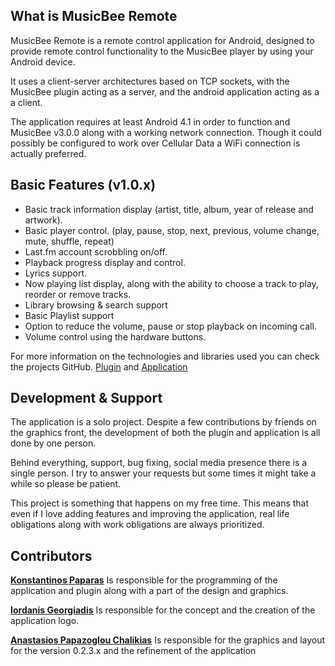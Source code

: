 ## What is MusicBee Remote

MusicBee Remote is a remote control application for Android, designed to provide remote control
functionality to the MusicBee player by using your Android device.

It uses a client-server architectures based on TCP sockets, with the MusicBee plugin acting as a server,
and the android application acting as a a client.

The application requires at least Android 4.1 in order to function and MusicBee v3.0.0 along with a
working network connection. Though it could possibly be configured to work over Cellular Data a WiFi connection
is actually preferred.

## Basic Features (v1.0.x)

* Basic track information display (artist, title, album, year of release and artwork).
* Basic player control. (play, pause, stop, next, previous, volume change, mute, shuffle, repeat)
* Last.fm account scrobbling on/off.
* Playback progress display and control.
* Lyrics support.
* Now playing list display, along with the ability to choose a track to play, reorder or remove tracks.
* Library browsing & search support
* Basic Playlist support
* Option to reduce the volume, pause or stop playback on incoming call.
* Volume control using the hardware buttons.

For more information on the technologies and libraries used you can check the projects GitHub.
[Plugin](https://github.com/kelsos/mbrc-plugin) and [Application](https://github.com/kelsos/mbrc)

## Development & Support

The application is a solo project. Despite a few contributions by friends on the graphics front,
the development of both the plugin and application is all done by one person.

Behind everything, support, bug fixing, social media presence there is a single person.
I try to answer your requests but some times it might take a while so please be patient.

This project is something that happens on my free time. This means that
 even if I love adding features and improving the application, real life obligations
 along with work obligations are always prioritized.



## Contributors

**[Konstantinos Paparas](http://gr.linkedin.com/in/kelsos)** Is responsible for the programming of the application and plugin along with a part of the design and graphics.

**[Iordanis Georgiadis](http://gr.linkedin.com/pub/iordanis-georgiadis/21/66/353)** Is responsible for the concept and the creation of the application logo.

**[Anastasios Papazoglou Chalikias](http://gr.linkedin.com/in/sushiperv")** Is responsible for the graphics and layout for the version 0.2.3.x and the refinement of the application